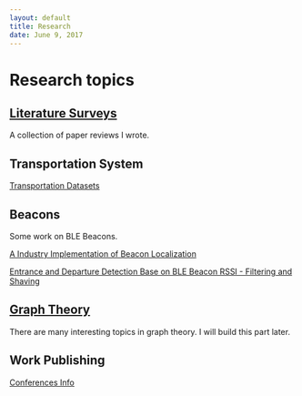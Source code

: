 ```yaml
---
layout: default
title: Research
date: June 9, 2017
---
```

# Research topics

## [Literature Surveys](Research/Literature-Survey)

A collection of paper reviews I wrote.

## Transportation System

[Transportation Datasets](Research/Transportation-System/Transportation-Datasets)

## Beacons

Some work on BLE Beacons.

[A Industry Implementation of Beacon Localization](Research/Beacon/Beacon-Localization-Industry) 

[Entrance and Departure Detection Base on BLE Beacon RSSI - Filtering and Shaving](Research/Beacon/Beacon-Filtering) 

## [Graph Theory](Research/graphTheory) 
There are many interesting topics in graph theory. I will build this part later.

## Work Publishing
[Conferences Info](Research/Paper/Conferences-Info)
